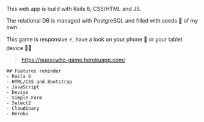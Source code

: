 This web app is build with Rails 6, CSS/HTML and JS.

The relational DB is managed with PostgreSQL and filled with seeds 🌱 of my own.

This game is responsive ⚡️, have a look on your phone 📱 or your tablet device 👍🏻

> https://guesswho-game.herokuapp.com/



```
## Features reminder
- Rails 6
- HTML/CSS and Bootstrap
- JavaScript
- Devise
- Simple Form
- Select2
- Cloudinary
- Heroku
```
